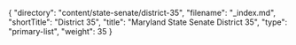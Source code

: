 {
  "directory": "content/state-senate/district-35",
  "filename": "_index.md",
  "shortTitle": "District 35",
  "title": "Maryland State Senate District 35",
  "type": "primary-list",
  "weight": 35
}
